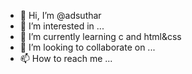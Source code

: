- 👋 Hi, I’m @adsuthar
- 👀 I’m interested in ...
- 🌱 I’m currently learning c and html&css
- 💞️ I’m looking to collaborate on ...
- 📫 How to reach me ...

<!---
adsuthar/adsuthar is a ✨ special ✨ repository because its `README.md` (this file) appears on your GitHub profile.
You can click the Preview link to take a look at your changes.
--->
